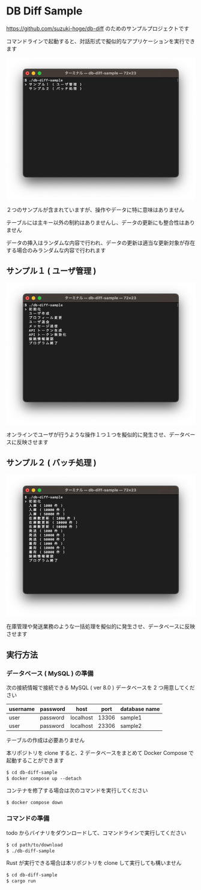 # DB Diff Sample

https://github.com/suzuki-hoge/db-diff のためのサンプルプロジェクトです

コマンドラインで起動すると、対話形式で擬似的なアプリケーションを実行できます

![ss1](./doc/ss1.png)

２つのサンプルが含まれていますが、操作やデータに特に意味はありません

テーブルには主キー以外の制約はありませんし、データの更新にも整合性はありません

データの挿入はランダムな内容で行われ、データの更新は適当な更新対象が存在する場合のみランダムな内容で行われます

## サンプル１ ( ユーザ管理 )

![ss2](./doc/ss2.png)

オンラインでユーザが行うような操作１つ１つを擬似的に発生させ、データベースに反映させます

## サンプル２ ( バッチ処理 )

![ss3](./doc/ss3.png)

在庫管理や発送業務のような一括処理を擬似的に発生させ、データベースに反映させます

## 実行方法

### データベース ( MySQL ) の準備

次の接続情報で接続できる MySQL ( ver 8.0 ) データベースを 2 つ用意してください

| username | password | host      | port  | database name |
|----------|----------|-----------|-------|---------------|
| user     | password | localhost | 13306 | sample1       |
| user     | password | localhost | 23306 | sample2       |

テーブルの作成は必要ありません

本リポジトリを clone すると、2 データベースをまとめて Docker Compose で起動することができます

```
$ cd db-diff-sample
$ docker compose up --detach
```

コンテナを修了する場合は次のコマンドを実行してください

```
$ docker compose down
```

### コマンドの準備

todo からバイナリをダウンロードして、コマンドラインで実行してください

```
$ cd path/to/download
$ ./db-diff-sample
```

Rust が実行できる場合は本リポジトリを clone して実行しても構いません

```
$ cd db-diff-sample
$ cargo run
```
